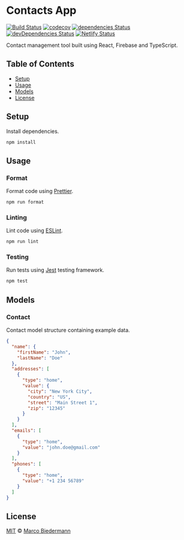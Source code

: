 # Contacts App

[![Build Status](https://img.shields.io/travis/com/marcobiedermann/contacts)](https://travis-ci.com/marcobiedermann/contacts)
[![codecov](https://img.shields.io/codecov/c/gh/marcobiedermann/contacts)](https://codecov.io/gh/marcobiedermann/contacts)
[![dependencies Status](https://img.shields.io/david/marcobiedermann/contacts)](https://david-dm.org/marcobiedermann/contacts)
[![devDependencies Status](https://img.shields.io/david/dev/marcobiedermann/contacts)](https://david-dm.org/marcobiedermann/contacts?type=dev)
[![Netlify Status](https://api.netlify.com/api/v1/badges/16b1212e-31a0-4415-aad4-df9d20d5217a/deploy-status)](https://app.netlify.com/sites/contacts-app/deploys)

Contact management tool built using React, Firebase and TypeScript.

## Table of Contents

- [Setup](#setup)
- [Usage](#usage)
- [Models](#models)
- [License](#license)

## Setup

Install dependencies.

```sh
npm install
```

## Usage

### Format

Format code using [Prettier](https://prettier.io/).

```sh
npm run format
```

### Linting

Lint code using [ESLint](https://eslint.org/).

```sh
npm run lint
```

### Testing

Run tests using [Jest](https://jestjs.io/) testing framework.

```sh
npm test
```

## Models

### Contact

Contact model structure containing example data.

```json
{
  "name": {
    "firstName": "John",
    "lastName": "Doe"
  },
  "addresses": [
    {
      "type": "home",
      "value": {
        "city": "New York City",
        "country": "US",
        "street": "Main Street 1",
        "zip": "12345"
      }
    }
  ],
  "emails": [
    {
      "type": "home",
      "value": "john.doe@gmail.com"
    }
  ],
  "phones": [
    {
      "type": "home",
      "value": "+1 234 56789"
    }
  ]
}
```

## License

[MIT](LICENSE) © [Marco Biedermann](https://github.com/marcobiedermann)
